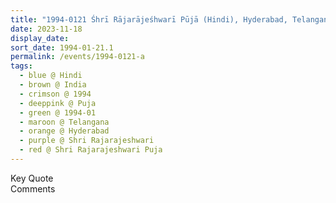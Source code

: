 ```yaml
---
title: "1994-0121 Śhrī Rājarājeśhwarī Pūjā (Hindi), Hyderabad, Telangana, India"
date: 2023-11-18
display_date: 
sort_date: 1994-01-21.1
permalink: /events/1994-0121-a
tags:
  - blue @ Hindi
  - brown @ India
  - crimson @ 1994
  - deeppink @ Puja
  - green @ 1994-01
  - maroon @ Telangana
  - orange @ Hyderabad
  - purple @ Shri Rajarajeshwari
  - red @ Shri Rajarajeshwari Puja  
---
```


<wave-list>
  <list-title color="green" width="75">Key Quote</list-title>
  <list-item color="BlanchedAlmond"  width="200"></list-item>
  <list-item color="Lavender"></list-item>
  <list-item color="BlanchedAlmond"></list-item>
</wave-list>

<br>

<wave-list>
  <list-title color="green" width="75">Comments</list-title>
  <list-item color="BlanchedAlmond"  width="200"></list-item>
  <list-item color="Lavender"></list-item>
  <list-item color="BlanchedAlmond"></list-item>
</wave-list>
